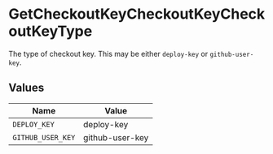 # GetCheckoutKeyCheckoutKeyCheckoutKeyType

The type of checkout key. This may be either `deploy-key` or `github-user-key`.


## Values

| Name              | Value             |
| ----------------- | ----------------- |
| `DEPLOY_KEY`      | deploy-key        |
| `GITHUB_USER_KEY` | github-user-key   |